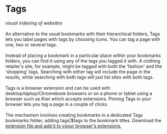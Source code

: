 # Tags
<i>visual indexing of websites</i><br><br>
An alternative to the usual bookmarks with their hierarchical folders, Tags lets you label pages with tags by choosing icons.
You can tag a page with one, two or several tags.<br><br>
Instead of placing a bookmark in a particular place within your bookmarks folders, you can find it using any of the tags you tagged it with.
A clothing retailer's site, for example, might be tagged with both the 'fashion' and the 'shopping' tags. Searching with either tag will include the page in the results,
while searching with both tags will just list sites with both tags.<br><br>
Tags is a browser extension and can be used with desktop/laptop/Chromebook browsers or on a phone or tablet using a browser such as Kiwi which accepts extensions.
Pinning Tags in your browser lets you tag a page in a couple of clicks.<br><br>
The mechanism involves creating bookmarks in a dedicated Tags bookmarks folder, adding tags|$tags to the bookmark titles.
Download the <a href='Tags.crx'>extension file and add it to yoour browser's extensions.
